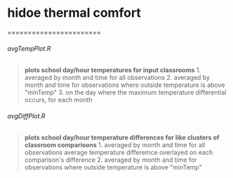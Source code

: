 # hidoe thermal comfort
=======================
###### avgTempPlot.R
  > **plots school day/hour temperatures for input classrooms** 
    1. averaged by month and time for all observations
    2. averaged by month and time for observations where outside temperature is above "minTemp"
    3. on the day where the maximum temperature differential occurs, for each month
    
###### avgDiffPlot.R
  > **plots school day/hour temperature differences for like clusters of classroom comparisons**
    1. averaged by month and time for all observations
      average temperature differemce overlayed on each comparison's difference
    2. averaged by month and time for observations where outside temperature is above "minTemp"
